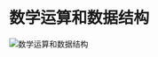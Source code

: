 # 数学运算和数据结构
![数学运算和数据结构](https://raw.githubusercontent.com/woaielf/woaielf.github.io/master/_posts/media/15237087901003/7.png)